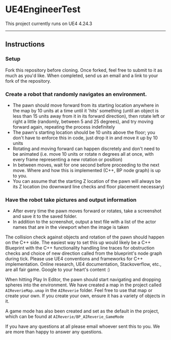 # UE4EngineerTest
This project currently runs on UE4 4.24.3

----------------------------------------------
## Instructions
### Setup

Fork this repository before cloning.
Once forked, feel free to submit to it as much as you'd like.
When completed, send us an email and a link to your fork of the repository.

### Create a robot that randomly navigates an environment.

- The pawn should move forward from its starting location anywhere in the map by 10 units at a time until it 'hits' something (until an object is less than 15 units away from it in its forward direction), then rotate left or right a little (randomly, between 5 and 25 degrees), and try moving forward again, repeating the process indefinitely
- The pawn's starting location should be 10 units above the floor; you don't have to enforce this in code, just drop it in and move it up by 10 units
- Rotating and moving forward can happen discretely and don't need to be animated (i.e. move 10 units or rotate n degrees all at once, with every frame representing a new rotation or position)
- In between moves, wait for one second before proceeding to the next move. Where and how this is implemented (C++, BP node graph) is up to you.
- You can assume that the starting Z location of the pawn will always be its Z location (no downward line checks and floor placement necessary)

### Have the robot take pictures and output information

- After every time the pawn moves forward or rotates, take a screenshot and save it to the saved folder.
- In addition to the screenshot, output a text file with a list of the actor names that are in the viewport when the image is taken

The collision check against objects and rotation of the pawn should happen on the C++ side. The easiest way to set this up would likely be a C++ Blueprint with the C++ functionality handling line traces for obstruction checks and choice of new direction called from the blueprint's node graph during tick. Please use UE4 conventions and frameworks for C++ implementation.
Online research, UE4 documentation, Stackoverflow, etc., are all fair game. Google to your heart's content :)

When hitting Play In Editor, the pawn should start navigating and dropping spheres into the environment.
We have created a map in the project called `AIReverieMap.umap` in the `AIReverie` folder. Feel free to use that map or create your own.
If you create your own, ensure it has a variety of objects in it.

A game mode has also been created and set as the default in the project, which can be found at `AIReverie/BP_AIReverie_GameMode`

If you have any questions at all please email whoever sent this to you. We are more than happy to answer any questions.
